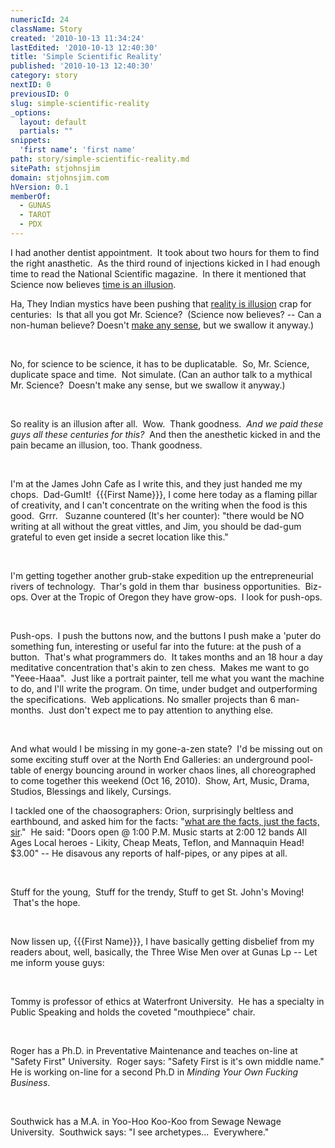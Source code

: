 ```yaml
---
numericId: 24
className: Story
created: '2010-10-13 11:34:24'
lastEdited: '2010-10-13 12:40:30'
title: 'Simple Scientific Reality'
published: '2010-10-13 12:40:30'
category: story
nextID: 0
previousID: 0
slug: simple-scientific-reality
_options:
  layout: default
  partials: ""
snippets:
  'first name': 'first name'
path: story/simple-scientific-reality.md
sitePath: stjohnsjim
domain: stjohnsjim.com
hVersion: 0.1
memberOf:
  - GUNAS
  - TAROT
  - PDX
---
```

 I had another dentist appointment.&nbsp; It took about two hours for them to find the right anasthetic.&nbsp; As the third round of injections kicked in I had enough time to read the National Scientific magazine.&nbsp; In there it mentioned that Science now believes [time is an illusion][0].

Ha, They Indian mystics have been pushing that [reality is illusion][1] crap for centuries:&nbsp; Is that all you got Mr. Science?&nbsp; (Science now believes? -- Can a non-human believe? Doesn't [make any sense][2], but we swallow it anyway.)

&nbsp;

No, for science to be science, it has to be duplicatable.&nbsp; So, Mr. Science, duplicate space and time.&nbsp; Not simulate. (Can an author talk to a mythical Mr. Science?&nbsp; Doesn't make any sense, but we swallow it anyway.)

&nbsp;

So reality is an illusion after all.&nbsp; Wow.&nbsp; Thank goodness. &nbsp;_And we paid these guys all these centuries for this?_&nbsp; And then the anesthetic kicked in and the pain became an illusion, too. Thank goodness.

&nbsp;

I'm at the James John Cafe as I write this, and they just handed me my chops.&nbsp; Dad-GumIt!&nbsp; {{{First Name}}}, I come here today as a flaming pillar of creativity, and I can't concentrate on the writing when the food is this good.&nbsp; Grrr. &nbsp; Suzanne countered (It's her counter): &quot;there would be NO writing at all without the great vittles, and Jim, you should be dad-gum grateful to even get inside a secret location like this.&quot;

&nbsp;

I'm getting together another grub-stake expedition up the entrepreneurial rivers of technology.&nbsp; Thar's gold in them thar&nbsp; business opportunities.&nbsp; Biz-ops. Over at the Tropic of Oregon they have grow-ops.&nbsp; I look for push-ops.

&nbsp;

Push-ops.&nbsp; I push the buttons now, and the buttons I push make a 'puter do something fun, interesting or useful far into the future: at the push of a button.&nbsp; That's what programmers do.&nbsp; It takes months and an 18 hour a day meditative concentration that's akin to zen chess. &nbsp;Makes me want to go &quot;Yeee-Haaa&quot;.&nbsp; Just like a portrait painter, tell me what you want the machine to do, and I'll write the program. On time, under budget and outperforming the specifications.&nbsp; Web applications. No smaller projects than 6 man-months.&nbsp; Just don't expect me to pay attention to anything else.

&nbsp;

And what would I be missing in my gone-a-zen state?&nbsp; I'd be missing out on some exciting stuff over at the North End Galleries: an underground pool-table of energy bouncing around in worker chaos lines, all choreographed to come together this weekend (Oct 16, 2010).&nbsp; Show, Art, Music, Drama, Studios, Blessings and likely, Cursings.

I tackled one of the chaosographers: Orion, surprisingly beltless and earthbound, and asked him for the facts: &quot;[what are the facts, just the facts, sir][3].&quot; &nbsp;He said: &quot;Doors open @ 1:00 P.M. Music starts at 2:00 12 bands All Ages Local heroes - Likity, Cheap Meats, Teflon, and Mannaquin Head! $3.00&quot; -- He disavous any reports of half-pipes, or any pipes at all.&nbsp;

&nbsp;

Stuff for the young,&nbsp; Stuff for the trendy, Stuff to get St. John's Moving! &nbsp;That's the hope.

&nbsp;

Now lissen up, {{{First Name}}}, I have basically getting disbelief from my readers about, well, basically, the Three Wise Men over at Gunas Lp -- Let me inform youse guys:

&nbsp;

Tommy is professor of ethics at Waterfront University.&nbsp; He has a specialty in Public Speaking and holds the coveted &quot;mouthpiece&quot; chair.

&nbsp;

Roger has a Ph.D. in Preventative Maintenance and teaches on-line at &quot;Safety First&quot; University.&nbsp; Roger says: &quot;Safety First is it's own middle name.&quot; He is working on-line for a second Ph.D in _Minding Your Own Fucking Business_.

&nbsp;

Southwick has a M.A. in Yoo-Hoo Koo-Koo from Sewage Newage University.&nbsp; Southwick says: &quot;I see archetypes...&nbsp; Everywhere.&quot;

&nbsp;

&nbsp;

&nbsp;

[0]: http://www.scientificamerican.com/article.cfm?id=is-time-an-illusion
[1]: http://en.wikipedia.org/wiki/Maya_(illusion)
[2]: http://www.dougobriensblog.com/reverse-meta-model-selectional-restriction-violation/
[3]: http://en.wikipedia.org/wiki/Dragnet_(series)